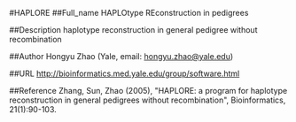 #HAPLORE
##Full_name
HAPLOtype REconstruction in pedigrees

##Description
haplotype reconstruction in general pedigree without recombination

##Author
Hongyu Zhao (Yale, email: hongyu.zhao@yale.edu)

##URL
http://bioinformatics.med.yale.edu/group/software.html

##Reference
Zhang, Sun, Zhao (2005), "HAPLORE: a program for haplotype reconstruction in general pedigrees without recombination", Bioinformatics, 21(1):90-103.

